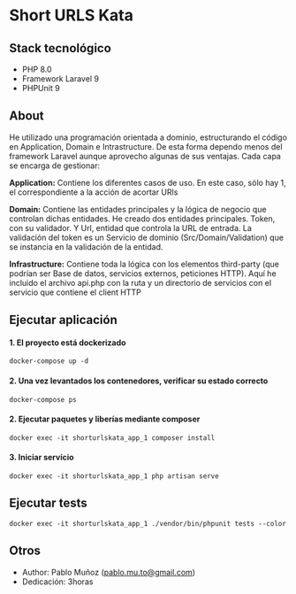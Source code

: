 # Short URLS Kata

## Stack tecnológico

- PHP 8.0
- Framework Laravel 9
- PHPUnit 9

## About

He utilizado una programación orientada a dominio, estructurando el código en Application, Domain e Intrastructure.
De esta forma dependo menos del framework Laravel aunque aprovecho algunas de sus ventajas.
Cada capa se encarga de gestionar:

**Application:**
Contiene los diferentes casos de uso. En este caso, sólo hay 1, el correspondiente a la acción de acortar URls

**Domain:**
Contiene las entidades principales y la lógica de negocio que controlan dichas entidades.
He creado dos entidades principales. Token, con su validador. Y Url, entidad que controla la URL de entrada.
La validación del token es un Servicio de dominio (Src/Domain/Validation) que se instancia en la validación de la entidad.

**Infrastructure:**
Contiene toda la lógica con los elementos third-party (que podrían ser Base de datos, servicios externos, peticiones HTTP).
Aquí he incluido el archivo api.php con la ruta y un directorio de servicios con el servicio que contiene el client HTTP

## Ejecutar aplicación

#### 1. El proyecto está dockerizado

```
docker-compose up -d
```

#### 2. Una vez levantados los contenedores, verificar su estado correcto

```
docker-compose ps
```

#### 2. Ejecutar paquetes y liberías mediante composer

```
docker exec -it shorturlskata_app_1 composer install
```

#### 3. Iniciar servicio

```
docker exec -it shorturlskata_app_1 php artisan serve
```

## Ejecutar tests

```
docker exec -it shorturlskata_app_1 ./vendor/bin/phpunit tests --color
```

## Otros

- Author: Pablo Muñoz (pablo.mu.to@gmail.com)
- Dedicación: 3horas
